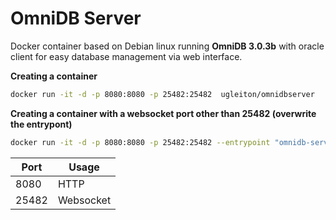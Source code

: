 # OmniDB Server

Docker container based on Debian linux running **OmniDB 3.0.3b** with oracle client for easy database management via web interface.


**Creating a container**
```sh
docker run -it -d -p 8080:8080 -p 25482:25482  ugleiton/omnidbserver
```

**Creating a container with a websocket port other than 25482 (overwrite the entrypont)**
```sh
docker run -it -d -p 8080:8080 -p 25482:25482 --entrypoint "omnidb-server" ugleiton/omnidbserver --host=0.0.0.0 --port=8080 -e 35482
```

|Port| Usage  |
|--|--|
| 8080 | HTTP  |
| 25482| Websocket|
